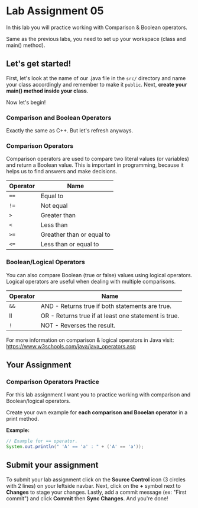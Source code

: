 # Lab Assignment 05

In this lab you will practice working with Comparison & Boolean operators.

Same as the previous labs, you need to set up your workspace (class and main() method).

## Let's get started!

First, let's look at the name of our .java file in the `src/` directory and name your class accordingly and remember to make it `public`. Next, **create your main() method inside your class**.

Now let's begin!

### Comparison and Boolean Operators

Exactly the same as C++. But let's refresh anyways. 

### Comparison Operators

Comparison operators are used to compare two literal values (or variables) and return a Boolean value. This is important in programming, because it helps us to find answers and make decisions.

| Operator | Name |
| ---- | ---- |
| `==` | Equal to |
| `!=` | Not equal |
| `>` | Greater than |
| `<` | Less than |
| `>=` | Greather than or equal to |
| `<=` | Less than or equal to |

### Boolean/Logical Operators

You can also compare Boolean (true or false) values using logical operators. Logical operators are useful when dealing with multiple comparisons.

| Operator | Name |
| ---- | ---- |
| `&&` | AND - Returns true if both statements are true. |
| ll | OR - Returns true if at least one statement is true. |
| `!` | NOT - Reverses the result. |


For more information on comparison & logical operators in Java visit: https://www.w3schools.com/java/java_operators.asp 

## Your Assignment

### Comparison Operators Practice

For this lab assignment I want you to practice working with comparison and Boolean/logical operators. 

Create your own example for **each comparison and Booelan operator** in a print method.

**Example:**
```java
// Example for == operator.
System.out.println(" 'A' == 'a' : " + ('A' == 'a'));
```

## Submit your assignment

To submit your lab assignment click on the **Source Control** icon (3 circles with 2 lines) on your leftside navbar. Next, click on the **+** symbol next to **Changes** to stage your changes. Lastly, add a commit message (ex: "First commit") and click **Commit** then **Sync Changes**. And you're done!
